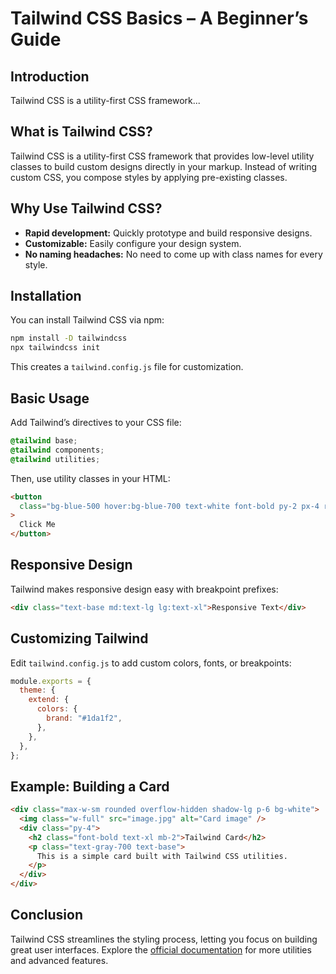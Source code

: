 # Tailwind CSS Basics – A Beginner’s Guide

## Introduction

Tailwind CSS is a utility-first CSS framework...

## What is Tailwind CSS?

Tailwind CSS is a utility-first CSS framework that provides low-level utility classes to build custom designs directly in your markup. Instead of writing custom CSS, you compose styles by applying pre-existing classes.

## Why Use Tailwind CSS?

- **Rapid development:** Quickly prototype and build responsive designs.
- **Customizable:** Easily configure your design system.
- **No naming headaches:** No need to come up with class names for every style.

## Installation

You can install Tailwind CSS via npm:

```bash
npm install -D tailwindcss
npx tailwindcss init
```

This creates a `tailwind.config.js` file for customization.

## Basic Usage

Add Tailwind’s directives to your CSS file:

```css
@tailwind base;
@tailwind components;
@tailwind utilities;
```

Then, use utility classes in your HTML:

```html
<button
  class="bg-blue-500 hover:bg-blue-700 text-white font-bold py-2 px-4 rounded"
>
  Click Me
</button>
```

## Responsive Design

Tailwind makes responsive design easy with breakpoint prefixes:

```html
<div class="text-base md:text-lg lg:text-xl">Responsive Text</div>
```

## Customizing Tailwind

Edit `tailwind.config.js` to add custom colors, fonts, or breakpoints:

```js
module.exports = {
  theme: {
    extend: {
      colors: {
        brand: "#1da1f2",
      },
    },
  },
};
```

## Example: Building a Card

```html
<div class="max-w-sm rounded overflow-hidden shadow-lg p-6 bg-white">
  <img class="w-full" src="image.jpg" alt="Card image" />
  <div class="py-4">
    <h2 class="font-bold text-xl mb-2">Tailwind Card</h2>
    <p class="text-gray-700 text-base">
      This is a simple card built with Tailwind CSS utilities.
    </p>
  </div>
</div>
```

## Conclusion

Tailwind CSS streamlines the styling process, letting you focus on building great user interfaces. Explore the [official documentation](https://tailwindcss.com/docs) for more utilities and advanced features.
